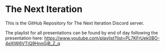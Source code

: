 # The Next Iteration 

This is the GitHub Repository for The Next Iteration Discord server.

The playlist for all presentations can be found by end of day following the presentation here: 
https://www.youtube.com/playlist?list=PL7KFrUek0BO-4eXIW6VTiQ9HnnGjB_Z_q
